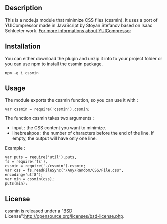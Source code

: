 ## Description

This is a node.js module that minimize CSS files (cssmin).
It uses a port of YUICompressor made in JavaScript by Stoyan Stefanov based on Isaac Schlueter work.
[For more informations about YUICompressor](https://github.com/yui/yuicompressor)

## Installation

You can either download the plugin and unzip it into to your project folder or you can use npm to install the cssmin package.

```
npm -g i cssmin
```

## Usage

The module exports the cssmin function, so you can use it with : 

```
var cssmin = require('cssmin').cssmin;
```

The function cssmin takes two arguments :

* input : the CSS content you want to minimize.
* linebreakpos : the number of characters before the end of the line. If empty, the output will have only one line.
	
Example :

```
var puts = require('util').puts,
fs = require('fs'),
cssmin = require('./cssmin').cssmin;
var css = fs.readFileSync("/Any/Random/CSS/File.css", encoding='utf8');
var min = cssmin(css);
puts(min);
```

## License

cssmin is released under a "BSD License":http://opensource.org/licenses/bsd-license.php.
